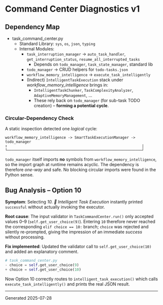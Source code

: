 # Command Center Diagnostics v1

## Dependency Map

- task_command_center.py
  - Standard Library: `sys`, `os`, `json`, `typing`
  - Internal Modules:
    - `task_interruption_manager` → `auto_task_handler`, `get_interruption_status`, `resume_all_interrupted_tasks`
      - Depends on `todo_manager`, `task_state_manager`, standard lib
    - `todo_manager` → CRUD helpers for `todo-tasks.json`
    - `workflow_memory_intelligence` → `execute_task_intelligently`
    - (Indirect) `IntelligentTaskExecution` stack under *workflow_memory_intelligence* brings in:
      - `IntelligentTaskChunker`, `TaskComplexityAnalyzer`, `AdaptiveMemoryManagement`, …
      - These rely back on `todo_manager` (for sub-task TODO creation) – **forming a potential cycle**.

### Circular-Dependency Check

A static inspection detected one *logical* cycle:

```
workflow_memory_intelligence -> SmartTaskExecutionManager -> todo_manager
↑                                                              |
└──────────────────────────────────────────────────────────────┘
```

`todo_manager` itself imports **no** symbols from `workflow_memory_intelligence`, so the import graph at runtime remains acyclic.  The dependency is therefore *one-way* and safe.  No blocking circular imports were found in the Python sense.

## Bug Analysis – Option 10

**Symptom**: Selecting *10. 🧠 Intelligent Task Execution* instantly printed `successful` without actually invoking the executor.

**Root cause**: The input validator in `TaskCommandCenter.run()` only accepted values 0–9 (`self.get_user_choice(9)`).  Entering `10` therefore never reached the corresponding `elif choice == 10:` branch; `choice` was rejected and silently re-prompted, giving the impression of an immediate *success* without processing.

**Fix implemented**: Updated the validator call to `self.get_user_choice(10)` and added an explanatory comment.

```python
# task_command_center.py
- choice = self.get_user_choice(9)
+ choice = self.get_user_choice(10)
```

Now Option 10 correctly routes to `intelligent_task_execution()` which calls `execute_task_intelligently()` and prints the real JSON result.

---
Generated 2025-07-28
